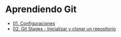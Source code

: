 # Aprendiendo Git

- [01. Configuraciones](path/01-config/README.md)
- [02. Git Stages - Inicializar y clonar un repositorio](path/02-stages/README.md)